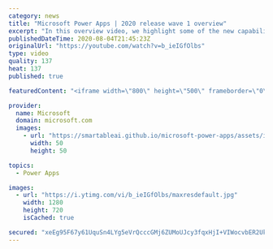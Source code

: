 ```yaml
---
category: news
title: "Microsoft Power Apps | 2020 release wave 1 overview"
excerpt: "In this overview video, we highlight some of the new capabilities included in the latest update to Microsoft Power Apps.      Here are the capabilities covered:     UI enhancements       • Save is always visible       • Chart formatting  Grid user experience enhancements       • Conditional search  "
publishedDateTime: 2020-08-04T21:45:23Z
originalUrl: "https://youtube.com/watch?v=b_ieIGfOlbs"
type: video
quality: 137
heat: 137
published: true

featuredContent: "<iframe width=\"800\" height=\"500\" frameborder=\"0\" src=\"https://www.youtube.com/embed/b_ieIGfOlbs\" allow=\"accelerometer; autoplay; encrypted-media; gyroscope; picture-in-picture\" allowfullscreen></iframe>"

provider:
  name: Microsoft
  domain: microsoft.com
  images:
    - url: "https://smartableai.github.io/microsoft-power-apps/assets/images/organizations/microsoft.com-50x50.jpg"
      width: 50
      height: 50

topics:
  - Power Apps

images:
  - url: "https://i.ytimg.com/vi/b_ieIGfOlbs/maxresdefault.jpg"
    width: 1280
    height: 720
    isCached: true

secured: "xeEg95F67y61UquSn4LYg5eVrQcccGMj6ZUMoUJcy3fqxHjI+VIWocvbER2UkGMcTaIAUeKRmXEAA1mxtiNEb6gi1KQUBPPY+rqSoW5VK/o5Q5HXkgQWD97r7F0RJpARYsIHMQYfLrBscT7D4Sy7jY98TXr3n/pg3o8IHRP9ZJA20b4dTWMUdfnQm2WqZjnQxtkIjoU4YCIbDv/BUFJGwBbINQ0tbHtbu1OYjYzIC0TgAUU4SLn0sT1rzJyweysq6Fd0eS5IR8BXW+tcKxpUWGvMgIEQRud143lDlzNAcLo6UEz+ZXoOeNyQLx7Qbz9YDFeZwUwMYWvRw1Od6Tak4bhUt/8L7HSON1vROAXwFliEFPyg4nQw2HRyy/7PkrdoUctYeetIN3RninocWDTA+pRlDgvOKyLTXgZcZTSfjsb5A5gdORxZ5MjWGtzPRyyf;Iz19oPZBN7agCpG3cLaUVg=="
---
```


